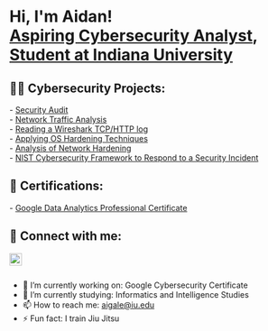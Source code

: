 <h1>Hi, I'm Aidan! <br/><a href="https://github.com/aidangale03">Aspiring Cybersecurity Analyst</a>, <a href="https://www.linkedin.com/in/aidangale03/">Student at Indiana University</a></h1>

<h2>👨‍💻 Cybersecurity Projects:</h2>
- <a href="https://github.com/aidangale03/BotiumToysSecurityAudit">Security Audit</a></br>
- <a href="https://github.com/aidangale03/NetworkTrafficAnalysis">Network Traffic Analysis</a></br>
- <a href="https://github.com/aidangale03/ReadingWiresharkLog">Reading a Wireshark TCP/HTTP log</a></br>
- <a href="https://github.com/aidangale03/ApplyingOS-HardeningTechniques">Applying OS Hardening Techniques</a></br>
- <a href="https://github.com/aidangale03/AnalysisOfNetworkHardening/tree/main">Analysis of Network Hardening</a></br>
- <a href="https://github.com/aidangale03/NIST-Framework-Response-to-Incident/tree/main">NIST Cybersecurity Framework to Respond to a Security Incident</a>
<h2> 📃 Certifications:</h2>
- <a href="https://www.credly.com/badges/df94acb1-ab57-4299-b7a0-05559197df47/linked_in_profile">Google Data Analytics Professional Certificate</a>
<h2> 🤳 Connect with me:</h2>

[<img align="left" alt="AidanGale | LinkedIn" width="22px" src="https://cdn.jsdelivr.net/npm/simple-icons@v3/icons/linkedin.svg" />][linkedin]

[linkedin]: https://www.linkedin.com/in/aidangale03

<br>
<br>

- 🔭 I’m currently working on: Google Cybersecurity Certificate
- 🌱 I’m currently studying: Informatics and Intelligence Studies
- 📫 How to reach me: aigale@iu.edu
- ⚡ Fun fact: I train Jiu Jitsu
